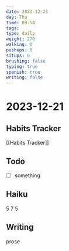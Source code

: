 ```yaml
---
date: 2023-12-21
day: Thu
time: 09:54
tags: 
type: daily
weight: 270
walking: 0
pushups: 0
situps: 0
brushing: false
typing: true
spanish: true
writing: false
---
```

# 2023-12-21

## Habits Tracker
[[Habits Tracker]]

## Todo
- [ ] something 
## Haiku
5
7
5
## Writing
prose